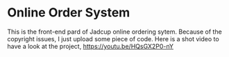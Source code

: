 # Online Order System

This is the front-end pard of Jadcup online ordering sytem.
Because of the copyright issues, I just upload some piece of code. 
Here is a shot video to have a look at the project, https://youtu.be/HQsGX2P0-nY
